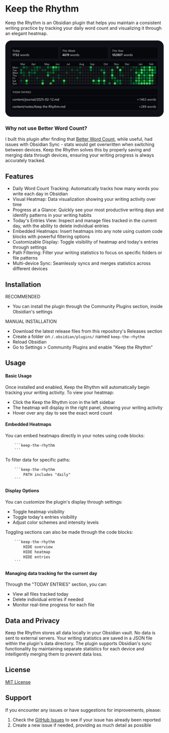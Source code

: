 # Keep the Rhythm

Keep the Rhythm is an Obsidian plugin that helps you maintain a consistent writing practice by tracking your daily word count and visualizing it through an elegant heatmap.

![plugin-heatmap](docs/image.png)

### Why not use Better Word Count?

I built this plugin after finding that [Better Word Count](https://github.com/lukeleppan/better-word-count/), while useful, had issues with Obsidian Sync - stats would get overwritten when switching between devices.
Keep the Rhythm solves this by properly saving and merging data through devices, ensuring your writing progress is always accurately tracked.

## Features

- Daily Word Count Tracking: Automatically tracks how many words you write each day in Obsidian
- Visual Heatmap: Data visualization showing your writing activity over time
- Progress at a Glance: Quickly see your most productive writing days and identify patterns in your writing habits
- Today's Entries View: Inspect and manage files tracked in the current day, with the ability to delete individual entries
- Embedded Heatmaps: Insert heatmaps into any note using custom code blocks with powerful filtering options
- Customizable Display: Toggle visibility of heatmap and today's entries through settings
- Path Filtering: Filter your writing statistics to focus on specific folders or file patterns
- Multi-device Sync: Seamlessly syncs and merges statistics across different devices

## Installation

RECOMMENDED

- You can install the plugin through the Community Plugins section, inside Obsidian's settings

MANUAL INSTALLATION

- Download the latest release files from this repository's Releases section
- Create a folder on `/.obsidian/plugins/` named `keep-the-rhythm`
- Reload Obsidian
- Go to Settings > Community Plugins and enable "Keep the Rhythm"

## Usage

#### **Basic Usage**

Once installed and enabled, Keep the Rhythm will automatically begin tracking your writing activity. To view your heatmap:

- Click the Keep the Rhythm icon in the left sidebar
- The heatmap will display in the right panel, showing your writing activity
- Hover over any day to see the exact word count

#### **Embedded Heatmaps**

You can embed heatmaps directly in your notes using code blocks:

````
	```keep-the-rhythm
	```
````

To filter data for specific paths:

````
	```keep-the-rhythm
		PATH includes "daily"
	```
````

#### **Display Options**

You can customize the plugin's display through settings:

- Toggle heatmap visibility
- Toggle today's entries visibility
- Adjust color schemes and intensity levels

Toggling sections can also be made through the code blocks:

````
	```keep-the-rhythm
		HIDE overview
		HIDE heatmap
		HIDE entries
	```
````

#### **Managing data tracking for the current day**

Through the "TODAY ENTRIES" section, you can:

- View all files tracked today
- Delete individual entries if needed
- Monitor real-time progress for each file

## Data and Privacy

Keep the Rhythm stores all data locally in your Obsidian vault. No data is sent to external servers. Your writing statistics are saved in a JSON file within the plugin's data directory.
The plugin supports Obsidian's sync functionality by maintaining separate statistics for each device and intelligently merging them to prevent data loss.

## License

[MIT License](LICENSE)

## Support

If you encounter any issues or have suggestions for improvements, please:

1. Check the [GitHub Issues](https://github.com/yourusername/keep-the-rhythm/issues) to see if your issue has already been reported
2. Create a new issue if needed, providing as much detail as possible
